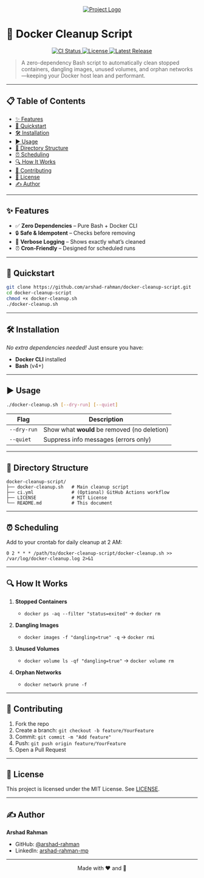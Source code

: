 <!-- PROJECT LOGO -->
<p align="center">
  <a href="https://github.com/arshad-rahman/docker-cleanup-script">
    <img src="https://img.shields.io/badge/Docker-Cleanup-blue?logo=docker&style=for-the-badge" alt="Project Logo" />
  </a>
</p>

# 🧹 Docker Cleanup Script

<p align="center">
  <a href="https://github.com/arshad-rahman/docker-cleanup-script/actions">
    <img src="https://img.shields.io/github/actions/workflow/status/arshad-rahman/docker-cleanup-script/ci.yml?branch=main&style=flat-square" alt="CI Status" />
  </a>
  <a href="https://github.com/arshad-rahman/docker-cleanup-script/blob/main/LICENSE">
    <img src="https://img.shields.io/github/license/arshad-rahman/docker-cleanup-script?style=flat-square" alt="License" />
  </a>
  <a href="https://github.com/arshad-rahman/docker-cleanup-script/releases">
    <img src="https://img.shields.io/github/v/release/arshad-rahman/docker-cleanup-script?style=flat-square" alt="Latest Release" />
  </a>
</p>

> A zero-dependency Bash script to automatically clean stopped containers, dangling images, unused volumes, and orphan networks—keeping your Docker host lean and performant.

---

## 📋 Table of Contents

- [✨ Features](#✨-features)  
- [🚀 Quickstart](#🚀-quickstart)  
- [🛠️ Installation](#🛠️-installation)  
- [▶️ Usage](#▶️-usage)  
- [📂 Directory Structure](#📂-directory-structure)  
- [⏰ Scheduling](#⏰-scheduling)  
- [🔍 How It Works](#🔍-how-it-works)  
- [🤝 Contributing](#🤝-contributing)  
- [📄 License](#📄-license)  
- [✍️ Author](#✍️-author)  

---

## ✨ Features

- ✅ **Zero Dependencies** – Pure Bash + Docker CLI  
- 🔒 **Safe & Idempotent** – Checks before removing  
- 📣 **Verbose Logging** – Shows exactly what’s cleaned  
- ⏰ **Cron-Friendly** – Designed for scheduled runs  

---

## 🚀 Quickstart

```bash
git clone https://github.com/arshad-rahman/docker-cleanup-script.git
cd docker-cleanup-script
chmod +x docker-cleanup.sh
./docker-cleanup.sh
````

---

## 🛠️ Installation

*No extra dependencies needed!*
Just ensure you have:

* **Docker CLI** installed
* **Bash** (v4+)

---

## ▶️ Usage

```bash
./docker-cleanup.sh [--dry-run] [--quiet]
```

| Flag        | Description                                  |
| ----------- | -------------------------------------------- |
| `--dry-run` | Show what **would** be removed (no deletion) |
| `--quiet`   | Suppress info messages (errors only)         |

---

## 📂 Directory Structure

```text
docker-cleanup-script/
├── docker-cleanup.sh   # Main cleanup script
├── ci.yml              # (Optional) GitHub Actions workflow
├── LICENSE             # MIT License
└── README.md           # This document
```

---

## ⏰ Scheduling

Add to your crontab for daily cleanup at 2 AM:

```cron
0 2 * * * /path/to/docker-cleanup-script/docker-cleanup.sh >> /var/log/docker-cleanup.log 2>&1
```

---

## 🔍 How It Works

1. **Stopped Containers**

   * `docker ps -aq --filter "status=exited"` → `docker rm`
2. **Dangling Images**

   * `docker images -f "dangling=true" -q` → `docker rmi`
3. **Unused Volumes**

   * `docker volume ls -qf "dangling=true"` → `docker volume rm`
4. **Orphan Networks**

   * `docker network prune -f`

---

## 🤝 Contributing

1. Fork the repo
2. Create a branch: `git checkout -b feature/YourFeature`
3. Commit: `git commit -m "Add feature"`
4. Push: `git push origin feature/YourFeature`
5. Open a Pull Request

---

## 📄 License

This project is licensed under the MIT License. See [LICENSE](LICENSE).

---

## ✍️ Author

**Arshad Rahman**

* GitHub: [@arshad-rahman](https://github.com/arshad-rahman)
* LinkedIn: [arshad-rahman-mp](https://www.linkedin.com/in/arshad-rahman-mp)

---

<p align="center">Made with ❤️ and 🐳</p>
